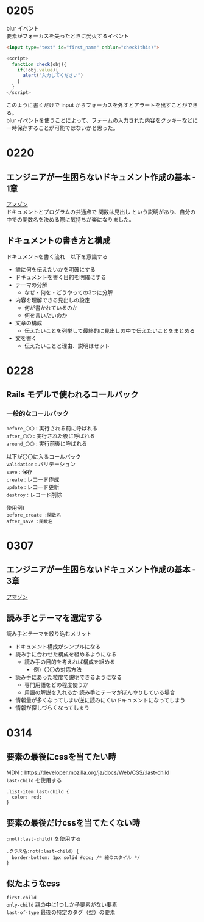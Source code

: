 # 0205
blur イベント  
要素がフォーカスを失ったときに発火するイベント   
```html
<input type="text" id="first_name" onblur="check(this)">
```
```js
<script>
  function check(obj){
    if(!obj.value){
      alert("入力してください")
    }
  }  
</script>
```
このように書くだけで input からフォーカスを外すとアラートを出すことができる。  
blur イベントを使うことによって、フォームの入力された内容をクッキーなどに一時保存することが可能ではないかと思った。

# 0220
## エンジニアが一生困らないドキュメント作成の基本 - 1章  
[アマゾン](https://www.amazon.co.jp/%E3%82%A8%E3%83%B3%E3%82%B8%E3%83%8B%E3%82%A2%E3%81%8C%E4%B8%80%E7%94%9F%E5%9B%B0%E3%82%89%E3%81%AA%E3%81%84-%E3%83%89%E3%82%AD%E3%83%A5%E3%83%A1%E3%83%B3%E3%83%88%E4%BD%9C%E6%88%90%E3%81%AE%E5%9F%BA%E6%9C%AC-%E4%BB%B2%E7%94%B0-%E5%B0%9A%E5%A4%AE/dp/4802614845)  
ドキュメントとプログラムの共通点で 関数は見出し という説明があり、自分の中での関数名を決める際に気持ちが楽になりました。
## ドキュメントの書き方と構成 
ドキュメントを書く流れ　以下を意識する
- 誰に何を伝えたいかを明確にする  
- ドキュメントを書く目的を明確にする  
- テーマの分解  
  - なぜ・何を・どうやっての3つに分解  
- 内容を理解できる見出しの設定  
  - 何が書かれているのか  
  - 何を言いたいのか  
- 文章の構成  
  - 伝えたいことを列挙して最終的に見出しの中で伝えたいことをまとめる  
- 文を書く  
  - 伝えたいことと理由、説明はセット  

# 0228
## Rails モデルで使われるコールバック

### 一般的なコールバック  
`before_〇〇` : 実行される前に呼ばれる  
`after_〇〇` :  実行された後に呼ばれる  
`around_〇〇` : 実行前後に呼ばれる 
  
以下が〇〇に入るコールバック  
`validation` : バリデーション  
`save` : 保存  
`create` : レコード作成  
`update` : レコード更新  
`destroy` : レコード削除  

使用例)  
`before_create :関数名`  
`after_save :関数名`

# 0307  
## エンジニアが一生困らないドキュメント作成の基本 - 3章  
[アマゾン](https://www.amazon.co.jp/%E3%82%A8%E3%83%B3%E3%82%B8%E3%83%8B%E3%82%A2%E3%81%8C%E4%B8%80%E7%94%9F%E5%9B%B0%E3%82%89%E3%81%AA%E3%81%84-%E3%83%89%E3%82%AD%E3%83%A5%E3%83%A1%E3%83%B3%E3%83%88%E4%BD%9C%E6%88%90%E3%81%AE%E5%9F%BA%E6%9C%AC-%E4%BB%B2%E7%94%B0-%E5%B0%9A%E5%A4%AE/dp/4802614845)  
## 読み手とテーマを選定する
読み手とテーマを絞り込むメリット
- ドキュメント構成がシンプルになる
- 読み手に合わせた構成を組めるようになる
  - 読み手の目的を考えれば構成を組める
    - 例）〇〇の対応方法
- 読み手にあった粒度で説明できるようになる
  - 専門用語をどの程度使うか
  - 用語の解説を入れるか
読み手とテーマがぼんやりしている場合
- 情報量が多くなってしまい逆に読みにくいドキュメントになってしまう
- 情報が探しづらくなってしまう

# 0314  
## 要素の最後にcssを当てたい時  
MDN：https://developer.mozilla.org/ja/docs/Web/CSS/:last-child  
`last-child` を使用する  
```
.list-item:last-child {
  color: red;
}
```

## 要素の最後だけcssを当てたくない時
`:not(:last-child)` を使用する  
```
.クラス名:not(:last-child) {
  border-bottom: 1px solid #ccc; /* 線のスタイル */
}
```

## 似たようなcss
`first-child`  
`only-child` 親の中に1つしか子要素がない要素  
`last-of-type` 最後の特定のタグ（型）の要素
